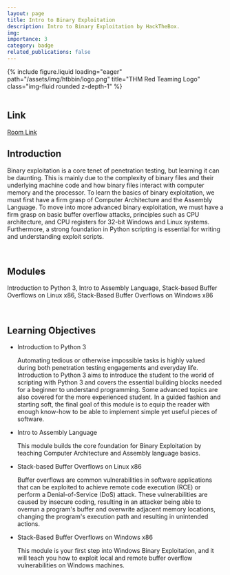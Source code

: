 ```yaml
---
layout: page
title: Intro to Binary Exploitation
description: Intro to Binary Exploitation by HackTheBox.
img: 
importance: 3
category: badge
related_publications: false
---
```


<div class="row justify-content-sm-center">
    <div class="col-sm-4 mt-3 mt-md-0">
        {% include figure.liquid loading="eager" path="/assets/img/htbbin/logo.png" title="THM Red Teaming Logo" class="img-fluid rounded z-depth-1" %}
    </div>
</div>

<br />
<h2>Link</h2>
<a href="https://academy.hackthebox.com/path/preview/intro-to-binary-exploitation">Room Link</a>

<br />
<h2>Introduction</h2>
<p>Binary exploitation is a core tenet of penetration testing, but learning it can be daunting. This is mainly due to the complexity of binary files and their underlying machine code and how binary files interact with computer memory and the processor. To learn the basics of binary exploitation, we must first have a firm grasp of Computer Architecture and the Assembly Language. To move into more advanced binary exploitation, we must have a firm grasp on basic buffer overflow attacks, principles such as CPU architecture, and CPU registers for 32-bit Windows and Linux systems. Furthermore, a strong foundation in Python scripting is essential for writing and understanding exploit scripts.</p>

<br />
<h2>Modules</h2>
<p>Introduction to Python 3, Intro to Assembly Language, Stack-based Buffer Overflows on Linux x86, Stack-Based Buffer Overflows on Windows x86</p>


<br />
<h2>Learning Objectives</h2>
<ul>
    <li>Introduction to Python 3</li>
    <p>Automating tedious or otherwise impossible tasks is highly valued during both penetration testing engagements and everyday life. Introduction to Python 3 aims to introduce the student to the world of scripting with Python 3 and covers the essential building blocks needed for a beginner to understand programming. Some advanced topics are also covered for the more experienced student. In a guided fashion and starting soft, the final goal of this module is to equip the reader with enough know-how to be able to implement simple yet useful pieces of software.</p>
    <li>Intro to Assembly Language</li>
    <p>This module builds the core foundation for Binary Exploitation by teaching Computer Architecture and Assembly language basics.</p>
    <li>Stack-based Buffer Overflows on Linux x86</li>
    <p>Buffer overflows are common vulnerabilities in software applications that can be exploited to achieve remote code execution (RCE) or perform a Denial-of-Service (DoS) attack. These vulnerabilities are caused by insecure coding, resulting in an attacker being able to overrun a program's buffer and overwrite adjacent memory locations, changing the program's execution path and resulting in unintended actions.</p>
    <li>Stack-Based Buffer Overflows on Windows x86</li>
    <p>This module is your first step into Windows Binary Exploitation, and it will teach you how to exploit local and remote buffer overflow vulnerabilities on Windows machines.</p>
</ul>